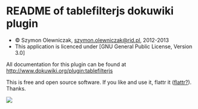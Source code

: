 README of tablefilterjs dokuwiki plugin
=================

* &copy; Szymon Olewniczak, szymon.olewniczak@rid.pl, 2012-2013
* This application is licenced under [GNU General Public License, Version 3.0]

All documentation for this plugin can be found at
http://www.dokuwiki.org/plugin:tablefilterjs

This is free and open source software. If you like and use it, flattr it ([flattr?][WhatisFlattr]). Thanks.

[![][FlattrButton]][FlattrLink] 

[WhatisFlattr]: http://en.wikipedia.org/wiki/Flattr
[FlattrLink]: http://flattr.com/thing/1496034/

[FlattrButton]: http://api.flattr.com/button/button-static-50x60.png
